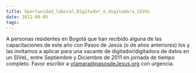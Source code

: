 ```yaml
---
title: Oportunidad_laboral_Digitador_o_digitadora_SIVeL
date: 2011-09-05
tags:
---
```

A personas residentes en Bogotá que han recibido alguna de las capacitaciones de este año con Pasos de Jesús (o de años anteriores) los y las invitamos a aplicar para una vacante de digitador/digitadora de datos en un SIVeL, entre Septiembre y Diciembre de 2011 en jornada de tiempo completo.   Favor escribir a vtamara@pasosdeJesus.org con urgencia.
